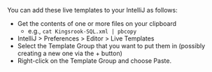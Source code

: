 You can add these live templates to your IntelliJ as follows:
- Get the contents of one or more files on your clipboard
   - e.g., `cat Kingsrook-SQL.xml | pbcopy`
- IntelliJ > Preferences > Editor > Live Templates
- Select the Template Group that you want to put them in (possibly creating a new one via the + button)
- Right-click on the Template Group and choose Paste.
